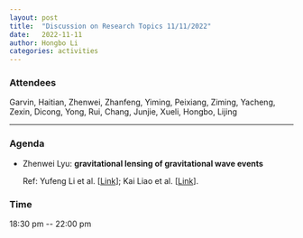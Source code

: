 ```yaml
---
layout: post
title:  "Discussion on Research Topics 11/11/2022"
date:   2022-11-11
author: Hongbo Li
categories: activities
---
```



### Attendees

Garvin, Haitian, Zhenwei, Zhanfeng, Yiming, Peixiang, Ziming, Yacheng, Zexin, Dicong, Yong, Rui, Chang, Junjie, Xueli, Hongbo, Lijing

---

### Agenda

- Zhenwei Lyu: **gravitational lensing of gravitational wave events**

  Ref: Yufeng Li et al. [[Link](https://journals.aps.org/prd/pdf/10.1103/PhysRevD.105.043010)];
       Kai Liao et al. [[Link](https://www.nature.com/articles/s41467-017-01152-9.pdf?proof=tr+)].
       
  
       
  
       

          
### Time

18:30 pm -- 22:00 pm
